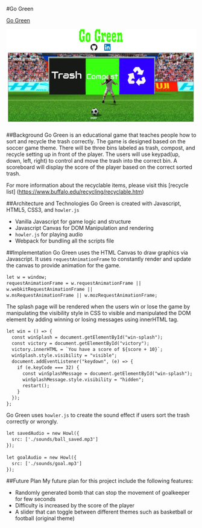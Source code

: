 #Go Green

[Go Green](https://huijunyam.github.io/GoGreen/)

![image of game design](./images/game_design.png)

##Background
Go Green is an educational game that teaches people how to sort and recycle the trash correctly. The game is designed based on the soccer game theme. There will be three bins labeled as trash, compost, and recycle setting up in front of the player. The users will use keypad(up, down, left, right) to control and move the trash into the correct bin. A scoreboard will display the score of the player based on the correct sorted trash.  

For more information about the recyclable items, please visit this [recycle list] (https://www.buffalo.edu/recycling/recyclable.htm)

##Architecture and Technologies
Go Green is created with Javascript, HTML5, CSS3, and `howler.js`
- Vanilla Javascript for game logic and structure
- Javascript Canvas for DOM Manipulation and rendering
- `howler.js` for playing audio
- Webpack for bundling all the scripts file

##Implementation
Go Green uses the HTML Canvas to draw graphics via Javascript. It uses `requestAnimationFrame` to constantly render and update the canvas to provide animation for the game.
```
let w = window;
requestAnimationFrame = w.requestAnimationFrame || w.webkitRequestAnimationFrame ||
w.msRequestAnimationFrame || w.mozRequestAnimationFrame;
```

The splash page will be rendered when the users win or lose the game by manipulating the visibility style in CSS to visible and manipulated the DOM element by adding winning or losing messages using innerHTML tag.
```
let win = () => {
  const winSplash = document.getElementById("win-splash");
  const victory = document.getElementById("victory");
  victory.innerHTML = `You have a score of ${score + 10}`;
  winSplash.style.visibility = "visible";
  document.addEventListener("keydown", (e) => {
    if (e.keyCode === 32) {
      const winSplashMessage = document.getElementById("win-splash");
      winSplashMessage.style.visibility = "hidden";
      restart();
    }
  });
};
```

Go Green uses `howler.js` to create the sound effect if users sort the trash correctly or wrongly.
```
let savedAudio = new Howl({
  src: ['./sounds/ball_saved.mp3']
});

let goalAudio = new Howl({
  src: ['./sounds/goal.mp3']
});
```

##Future Plan
My future plan for this project include the following features:
- Randomly generated bomb that can stop the movement of goalkeeper for few seconds
- Difficulty is increased by the score of the player
- A slider that can toggle between different themes such as basketball or football (original theme)
